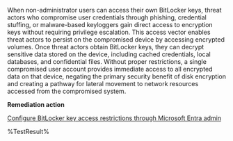 When non-administrator users can access their own BitLocker keys, threat actors who compromise user credentials through phishing, credential stuffing, or malware-based keyloggers gain direct access to encryption keys without requiring privilege escalation. This access vector enables threat actors to persist on the compromised device by accessing encrypted volumes. Once threat actors obtain BitLocker keys, they can decrypt sensitive data stored on the device, including cached credentials, local databases, and confidential files. Without proper restrictions, a single compromised user account provides immediate access to all encrypted data on that device, negating the primary security benefit of disk encryption and creating a pathway for lateral movement to network resources accessed from the compromised system.

**Remediation action**

[Configure BitLocker key access restrictions through Microsoft Entra admin](https://learn.microsoft.com/en-us/entra/identity/devices/manage-device-identities#view-or-copy-bitlocker-keys)

<!--- Results --->
%TestResult%
